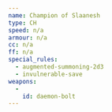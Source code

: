 ```yaml
---
name: Champion of Slaanesh
type: CH
speed: n/a
armour: n/a
cc: n/a
ff: n/a
special_rules:
  - augmented-summoning-2d3
  - invulnerable-save
weapons:
  -
    id: daemon-bolt
---
```

